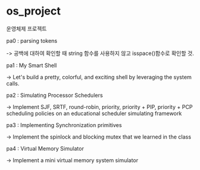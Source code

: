 # os_project
운영체제 프로젝트 

pa0 : parsing tokens

-> 공백에 대하여 확인할 때 string 함수를 사용하지 않고 isspace()함수로 확인할 것.


pa1 : My Smart Shell

-> Let's build a pretty, colorful, and exciting shell by leveraging the system calls.


pa2 : Simulating Processor Schedulers

-> Implement SJF, SRTF, round-robin, priority, priority + PIP, priority + PCP 
scheduling policies on an educational scheduler simulating framework


pa3 : Implementing Synchronization primitives

-> Implement the spinlock and blocking mutex that we learned in the class


pa4 : Virtual Memory Simulator

-> Implement a mini virtual memory system simulator
